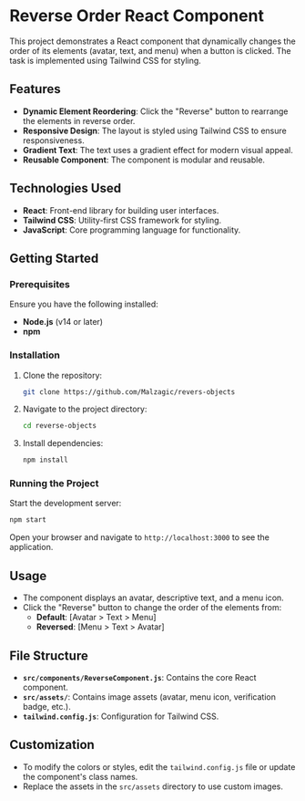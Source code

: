 # Reverse Order React Component

This project demonstrates a React component that dynamically changes the order of its elements (avatar, text, and menu) when a button is clicked. The task is implemented using Tailwind CSS for styling.

## Features

- **Dynamic Element Reordering**: Click the "Reverse" button to rearrange the elements in reverse order.
- **Responsive Design**: The layout is styled using Tailwind CSS to ensure responsiveness.
- **Gradient Text**: The text uses a gradient effect for modern visual appeal.
- **Reusable Component**: The component is modular and reusable.

## Technologies Used

- **React**: Front-end library for building user interfaces.
- **Tailwind CSS**: Utility-first CSS framework for styling.
- **JavaScript**: Core programming language for functionality.

## Getting Started

### Prerequisites

Ensure you have the following installed:

- **Node.js** (v14 or later)
- **npm**

### Installation

1. Clone the repository:
   ```bash
   git clone https://github.com/Malzagic/revers-objects
   ```
2. Navigate to the project directory:
   ```bash
   cd reverse-objects
   ```
3. Install dependencies:
   ```bash
   npm install
   ```

### Running the Project

Start the development server:

```bash
npm start
```

Open your browser and navigate to `http://localhost:3000` to see the application.

## Usage

- The component displays an avatar, descriptive text, and a menu icon.
- Click the "Reverse" button to change the order of the elements from:
  - **Default**: [Avatar > Text > Menu]
  - **Reversed**: [Menu > Text > Avatar]

## File Structure

- **`src/components/ReverseComponent.js`**: Contains the core React component.
- **`src/assets/`**: Contains image assets (avatar, menu icon, verification badge, etc.).
- **`tailwind.config.js`**: Configuration for Tailwind CSS.

## Customization

- To modify the colors or styles, edit the `tailwind.config.js` file or update the component's class names.
- Replace the assets in the `src/assets` directory to use custom images.
